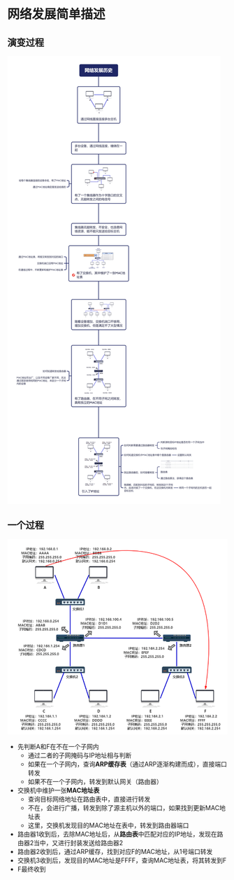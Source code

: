 网络发展简单描述
===

## 演变过程

![网络发展历史](../../img/网络发展历史.png)





## 一个过程

![640](../../img/640.png)

- 先判断A和F在不在一个子网内
  - 通过二者的子网掩码与IP地址相与判断
  - 如果在一个子网内，查询**ARP缓存表**（通过ARP逐渐构建而成），直接端口转发
  - 如果不在一个子网内，转发到默认网关（路由器）
- 交换机中维护一张**MAC地址表**
  - 查询目标网络地址在路由表中，直接进行转发
  - 不在，会进行广播，转发到除了源主机以外的端口，如果找到更新MAC地址表
  - 这里，交换机发现目的MAC地址在表中，转发到路由器端口
- 路由器1收到后，去除MAC地址后，从**路由表**中匹配对应的IP地址，发现在路由器2当中，又进行封装发送给路由器2
- 路由器2收到后，通过ARP缓存，找到对应F的MAC地址，从1号端口转发
- 交换机3收到后，发现目的MAC地址是FFFF，查询MAC地址表，将其转发到F
- F最终收到